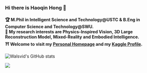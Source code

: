 ### Hi there is Haoqin Hong 👋

#### 🏆 M.Phil in Intelligent Science and Technology@USTC & B.Eng in Computer Science and Technology@SWU. <br> 🧐 My research interests are Physics-Inspired Vision, 3D Large Reconstruction Model, Mixed-Reality and Embodied Intelligence. <br> ⛩️ Welcome to visit my [Personal Homepage](//haoqinhong.github.io/) and my [Kaggle Profile](https://www.kaggle.com/haoqinhong).

![Walsvid's GitHub stats](https://github-readme-stats-one-bice.vercel.app/api?username=haoqinhong&show_icons=true&include_all_commits=true&count_private=true&role=OWNER,ORGANIZATION_MEMBER,COLLABORATOR?time=timestamp)

![](https://komarev.com/ghpvc/?username=haoqinhong)

<!--
**HaoqinHong/haoqinhong** is a ✨ _special_ ✨ repository because its `README.md` (this file) appears on your GitHub profile.

Here are some ideas to get you started:

- 🔭 I’m currently working on ...
- 🌱 I’m currently learning ...
- 👯 I’m looking to collaborate on ...
- 🤔 I’m looking for help with ...
- 💬 Ask me about ...
- 📫 How to reach me: ...
- 😄 Pronouns: ...
- ⚡ Fun fact: ...
-->
